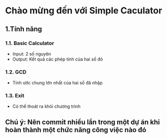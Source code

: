 # Chào mừng đến với Simple Caculator
## 1.Tính năng

### 1.1. Basic Calculator
- Input: 2 số nguyên
- Output: Kết quả các phép tính của hai số đó

### 1.2. GCD
- Tính ước chung lớn nhất của hai số đã nhập

### 1.3. Exit
- Có thể thoát ra khỏi chương trình


## Chú ý: Nên commit nhiều lần trong một dự án khi hoàn thành một chức năng công việc nào đó